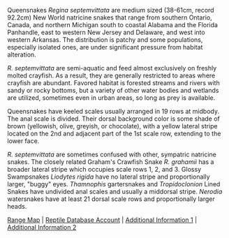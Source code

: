 Queensnakes *Regina septemvittata* are medium sized (38-61cm, record 92.2cm) New World natricine snakes that range from southern Ontario, Canada, and northern Michigan south to coastal Alabama and the Florida Panhandle, east to western New Jersey and Delaware, and west into western Arkansas.  The distribution is patchy and some populations, especially isolated ones, are under significant pressure from habitat alteration.

*R. septemvittata* are semi-aquatic and feed almost exclusively on freshly molted crayfish.  As a result, they are generally restricted to areas where crayfish are abundant.  Favored habitat is forested streams and rivers with sandy or rocky bottoms, but a variety of other water bodies and wetlands are utilized, sometimes even in urban areas, so long as prey is available.

Queensnakes have keeled scales usually arranged in 19 rows at midbody.  The anal scale is divided.  Their dorsal background color is some shade of brown (yellowish, olive, greyish, or chocolate), with a yellow lateral stripe located on the 2nd and adjacent part of the 1st scale row,  extending to the lower face.  

*R. septemvittata* are sometimes confused with other, sympatric natricine snakes.  The closely related Graham's Crawfish Snake *R. grahamii* has a broader lateral stripe which occupies scale rows 1, 2, and 3. Glossy Swampsnakes *Liodytes rigida* have no lateral stripe and proportionally larger, "buggy" eyes. *Thamnophis* gartersnakes and *Tropidoclonion* Lined Snakes have undivided anal scales and usually a middorsal stripe. *Nerodia* watersnakes have at least 21 dorsal scale rows and proportionally larger heads.

[Range Map](https://www.iucnredlist.org/species/63887/12717768)  |  [Reptile Database Account](https://reptile-database.reptarium.cz/species?genus=Regina&species=septemvittata) |  [Additional Information 1](https://animaldiversity.org/accounts/Regina_septemvittata/)  |  [Additional Information 2](https://explorer.natureserve.org/Taxon/ELEMENT_GLOBAL.2.102448/Regina_septemvittata)


